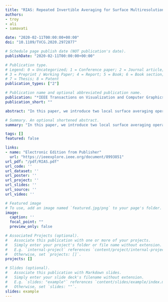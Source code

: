 ```yaml
---
title: "RIAS: Repeated Invertible Averaging for Surface Multiresolution of Arbitrary Degree"
authors:
- troy
- ali
- samavati

date: "2020-02-11T00:00:00+00:00"
doi: "10.1109/TVCG.2020.2972877"

# Schedule page publish date (NOT publication's date).
publishDate: "2020-02-11T00:00:00+00:00"

# Publication type.
# Legend: 0 = Uncategorized; 1 = Conference paper; 2 = Journal article;
# 3 = Preprint / Working Paper; 4 = Report; 5 = Book; 6 = Book section;
# 7 = Thesis; 8 = Patent
publication_types: ["2"]

# Publication name and optional abbreviated publication name.
publication: "*IEEE Transactions on Visualization and Computer Graphics*"
publication_short: ""

abstract: "In this paper, we introduce two local surface averaging operators with local inverses and use them to devise a method for surface multiresolution (subdivision and reverse subdivision) of arbitrary degree. Similar to previous works by Stam, Zorin, and Schroder that achieved forward subdivision only, our averaging operators involve only direct neighbours of a vertex, and can be configured to generalize B-Spline multiresolution to arbitrary topology surfaces. Our subdivision surfaces are hence able to exhibit Cd continuity at regular vertices (for arbitrary values of d ) and appear to exhibit C1 continuity at extraordinary vertices. Smooth reverse and non-uniform subdivisions are additionally supported."

# Summary. An optional shortened abstract.
summary: "In this paper, we introduce two local surface averaging operators with local inverses and use them to devise a method for surface multiresolution (subdivision and reverse subdivision) of arbitrary degree. Similar to previous works by Stam, Zorin, and Schroder that achieved forward subdivision only, our averaging operators involve only direct neighbours of a vertex, and can be configured to generalize B-Spline multiresolution to arbitrary topology surfaces. Our subdivision surfaces are hence able to exhibit Cd continuity at regular vertices (for arbitrary values of d ) and appear to exhibit C1 continuity at extraordinary vertices. Smooth reverse and non-uniform subdivisions are additionally supported."

tags: []
featured: false

links:
- name: "Electronic Edition from Publisher"
  url: "https://ieeexplore.ieee.org/document/8993851"
url_pdf: "/pdf/RIAS.pdf"
url_code: ''
url_dataset: ''
url_poster: ''
url_project: ''
url_slides: ''
url_source: ''
url_video: ''

# Featured image
# To use, add an image named `featured.jpg/png` to your page's folder. 
image:
  caption: ''
  focal_point: ""
  preview_only: false

# Associated Projects (optional).
#   Associate this publication with one or more of your projects.
#   Simply enter your project's folder or file name without extension.
#   E.g. `internal-project` references `content/project/internal-project/index.md`.
#   Otherwise, set `projects: []`.
projects: []

# Slides (optional).
#   Associate this publication with Markdown slides.
#   Simply enter your slide deck's filename without extension.
#   E.g. `slides: "example"` references `content/slides/example/index.md`.
#   Otherwise, set `slides: ""`.
slides: example
---
```

